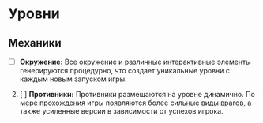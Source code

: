 # Уровни

## Механики

- [ ] **Окружение:** Все окружение и различные интерактивные элементы генерируются процедурно,
      что создает уникальные уровни с каждым новым запуском игры.

2. [ ] **Противники:** Противники размещаются на уровне динамично.
       По мере прохождения игры появляются более сильные виды врагов,
       а также усиленные версии в зависимости от успехов игрока.
